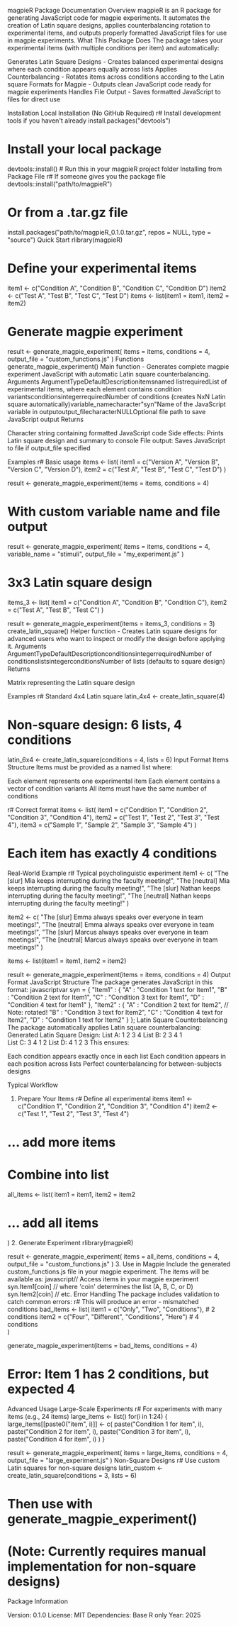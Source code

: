 magpieR Package Documentation
Overview
magpieR is an R package for generating JavaScript code for magpie experiments. It automates the creation of Latin square designs, applies counterbalancing rotation to experimental items, and outputs properly formatted JavaScript files for use in magpie experiments.
What This Package Does
The package takes your experimental items (with multiple conditions per item) and automatically:

Generates Latin Square Designs - Creates balanced experimental designs where each condition appears equally across lists
Applies Counterbalancing - Rotates items across conditions according to the Latin square
Formats for Magpie - Outputs clean JavaScript code ready for magpie experiments
Handles File Output - Saves formatted JavaScript to files for direct use

Installation
Local Installation (No GitHub Required)
r# Install development tools if you haven't already
install.packages("devtools")

# Install your local package
devtools::install()  # Run this in your magpieR project folder
Installing from Package File
r# If someone gives you the package file
devtools::install("path/to/magpieR")

# Or from a .tar.gz file
install.packages("path/to/magpieR_0.1.0.tar.gz", repos = NULL, type = "source")
Quick Start
rlibrary(magpieR)

# Define your experimental items
item1 <- c("Condition A", "Condition B", "Condition C", "Condition D")
item2 <- c("Test A", "Test B", "Test C", "Test D")
items <- list(item1 = item1, item2 = item2)

# Generate magpie experiment
result <- generate_magpie_experiment(
  items = items,
  conditions = 4,
  output_file = "custom_functions.js"
)
Functions
generate_magpie_experiment()
Main function - Generates complete magpie experiment JavaScript with automatic Latin square counterbalancing.
Arguments
ArgumentTypeDefaultDescriptionitemsnamed listrequiredList of experimental items, where each element contains condition variantsconditionsintegerrequiredNumber of conditions (creates NxN Latin square automatically)variable_namecharacter"syn"Name of the JavaScript variable in outputoutput_filecharacterNULLOptional file path to save JavaScript output
Returns

Character string containing formatted JavaScript code
Side effects: Prints Latin square design and summary to console
File output: Saves JavaScript to file if output_file specified

Examples
r# Basic usage
items <- list(
  item1 = c("Version A", "Version B", "Version C", "Version D"),
  item2 = c("Test A", "Test B", "Test C", "Test D")
)

result <- generate_magpie_experiment(items = items, conditions = 4)

# With custom variable name and file output
result <- generate_magpie_experiment(
  items = items,
  conditions = 4,
  variable_name = "stimuli",
  output_file = "my_experiment.js"
)

# 3x3 Latin square design
items_3 <- list(
  item1 = c("Condition A", "Condition B", "Condition C"),
  item2 = c("Test A", "Test B", "Test C")
)

result <- generate_magpie_experiment(items = items_3, conditions = 3)
create_latin_square()
Helper function - Creates Latin square designs for advanced users who want to inspect or modify the design before applying it.
Arguments
ArgumentTypeDefaultDescriptionconditionsintegerrequiredNumber of conditionslistsintegerconditionsNumber of lists (defaults to square design)
Returns

Matrix representing the Latin square design

Examples
r# Standard 4x4 Latin square
latin_4x4 <- create_latin_square(4)

# Non-square design: 6 lists, 4 conditions  
latin_6x4 <- create_latin_square(conditions = 4, lists = 6)
Input Format
Items Structure
Items must be provided as a named list where:

Each element represents one experimental item
Each element contains a vector of condition variants
All items must have the same number of conditions

r# Correct format
items <- list(
  item1 = c("Condition 1", "Condition 2", "Condition 3", "Condition 4"),
  item2 = c("Test 1", "Test 2", "Test 3", "Test 4"),
  item3 = c("Sample 1", "Sample 2", "Sample 3", "Sample 4")
)

# Each item has exactly 4 conditions
Real-World Example
r# Typical psycholinguistic experiment
item1 <- c(
  "The [slur] Mia keeps interrupting during the faculty meeting!",
  "The [neutral] Mia keeps interrupting during the faculty meeting!",
  "The [slur] Nathan keeps interrupting during the faculty meeting!",
  "The [neutral] Nathan keeps interrupting during the faculty meeting!"
)

item2 <- c(
  "The [slur] Emma always speaks over everyone in team meetings!",
  "The [neutral] Emma always speaks over everyone in team meetings!",
  "The [slur] Marcus always speaks over everyone in team meetings!",
  "The [neutral] Marcus always speaks over everyone in team meetings!"
)

items <- list(item1 = item1, item2 = item2)

result <- generate_magpie_experiment(items = items, conditions = 4)
Output Format
JavaScript Structure
The package generates JavaScript in this format:
javascriptvar syn = {
  "Item1" : {
    "A" : "Condition 1 text for Item1",
    "B" : "Condition 2 text for Item1", 
    "C" : "Condition 3 text for Item1",
    "D" : "Condition 4 text for Item1"
  },
  "Item2" : {
    "A" : "Condition 2 text for Item2",  // Note: rotated!
    "B" : "Condition 3 text for Item2",
    "C" : "Condition 4 text for Item2", 
    "D" : "Condition 1 text for Item2"
  }
};
Latin Square Counterbalancing
The package automatically applies Latin square counterbalancing:
Generated Latin Square Design:
List A: 1 2 3 4
List B: 2 3 4 1  
List C: 3 4 1 2
List D: 4 1 2 3
This ensures:

Each condition appears exactly once in each list
Each condition appears in each position across lists
Perfect counterbalancing for between-subjects designs

Typical Workflow
1. Prepare Your Items
r# Define all experimental items
item1 <- c("Condition 1", "Condition 2", "Condition 3", "Condition 4")
item2 <- c("Test 1", "Test 2", "Test 3", "Test 4")
# ... add more items

# Combine into list
all_items <- list(
  item1 = item1,
  item2 = item2
  # ... add all items
)
2. Generate Experiment
rlibrary(magpieR)

result <- generate_magpie_experiment(
  items = all_items,
  conditions = 4,
  output_file = "custom_functions.js"
)
3. Use in Magpie
Include the generated custom_functions.js file in your magpie experiment. The items will be available as:
javascript// Access items in your magpie experiment
syn.Item1[coin]  // where 'coin' determines the list (A, B, C, or D)
syn.Item2[coin]
// etc.
Error Handling
The package includes validation to catch common errors:
r# This will produce an error - mismatched conditions
bad_items <- list(
  item1 = c("Only", "Two", "Conditions"),      # 2 conditions
  item2 = c("Four", "Different", "Conditions", "Here")  # 4 conditions  
)

generate_magpie_experiment(items = bad_items, conditions = 4)
# Error: Item 1 has 2 conditions, but expected 4
Advanced Usage
Large-Scale Experiments
r# For experiments with many items (e.g., 24 items)
large_items <- list()
for(i in 1:24) {
  large_items[[paste0("item", i)]] <- c(
    paste("Condition 1 for item", i),
    paste("Condition 2 for item", i),
    paste("Condition 3 for item", i), 
    paste("Condition 4 for item", i)
  )
}

result <- generate_magpie_experiment(
  items = large_items,
  conditions = 4,
  output_file = "large_experiment.js"
)
Non-Square Designs
r# Use custom Latin squares for non-square designs
latin_custom <- create_latin_square(conditions = 3, lists = 6)

# Then use with generate_magpie_experiment()
# (Note: Currently requires manual implementation for non-square designs)
Package Information

Version: 0.1.0
License: MIT
Dependencies: Base R only
Year: 2025
